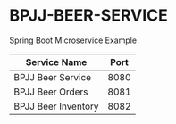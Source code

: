 # BPJJ-BEER-SERVICE

Spring Boot Microservice Example

| Service Name | Port  |
| ------- | --- |
| BPJJ Beer Service | 8080 |
| BPJJ Beer Orders | 8081 |
| BPJJ Beer Inventory | 8082 |
